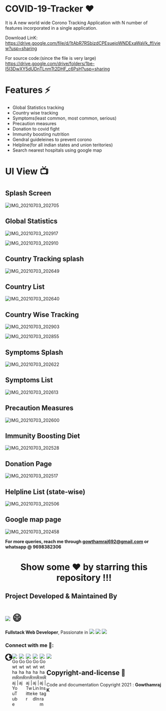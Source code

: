 # COVID-19-Tracker ❤️

It is A new world wide Corono Tracking Application with N number of features incorporated in a single application.

Download LinK: https://drive.google.com/file/d/1tAbR7RSbizdCPEsuejoWNDExaWaVk_ff/view?usp=sharing

For source code:(since the file is very large) 
https://drive.google.com/drive/folders/1be-l5I3DwXY5dUDnTLnmTt2DHF_c6PsH?usp=sharing

# Features ⚡

- Global Statistics tracking
- Country wise tracking
- Symptoms(least common, most common, serious)
- Precaution measures
- Donation to covid fight
- Immunity boosting nutrition
- Gendral guideleines to prevent corono
- Helpline(for all indian states and union teritories)
- Search nearest hospitals using google map

# UI View 📺

## Splash Screen

![IMG_20210703_202705](https://user-images.githubusercontent.com/43011442/124358628-c9673780-dc3e-11eb-8d6a-0c0801b4198b.JPG)


## Global Statistics

![IMG_20210703_202917](https://user-images.githubusercontent.com/43011442/124358670-f87da900-dc3e-11eb-8c48-d194b1143efd.JPG)

![IMG_20210703_202910](https://user-images.githubusercontent.com/43011442/124358675-00d5e400-dc3f-11eb-93ba-198ef520a1dc.JPG)


## Country Tracking splash

![IMG_20210703_202649](https://user-images.githubusercontent.com/43011442/124358712-2367fd00-dc3f-11eb-80f3-d1b790996d44.JPG)


## Country List

![IMG_20210703_202640](https://user-images.githubusercontent.com/43011442/124358728-37136380-dc3f-11eb-9fc2-a24d148a531e.JPG)


## Country Wise Tracking

![IMG_20210703_202903](https://user-images.githubusercontent.com/43011442/124358748-51e5d800-dc3f-11eb-8683-9a9a98ada5c5.JPG)

![IMG_20210703_202855](https://user-images.githubusercontent.com/43011442/124358755-5b6f4000-dc3f-11eb-8731-1613b934adf5.JPG)


## Symptoms Splash

![IMG_20210703_202622](https://user-images.githubusercontent.com/43011442/124358804-92455600-dc3f-11eb-8f8b-fb9cff9507af.JPG)


## Symptoms List

![IMG_20210703_202613](https://user-images.githubusercontent.com/43011442/124358818-b30dab80-dc3f-11eb-8894-b2097a629332.JPG)


## Precaution Measures

![IMG_20210703_202600](https://user-images.githubusercontent.com/43011442/124358845-c751a880-dc3f-11eb-8f10-076379884375.JPG)


## Immunity Boosting Diet

![IMG_20210703_202528](https://user-images.githubusercontent.com/43011442/124358863-ddf7ff80-dc3f-11eb-971b-2f51f660bb76.JPG)


## Donation Page

![IMG_20210703_202517](https://user-images.githubusercontent.com/43011442/124358877-f5cf8380-dc3f-11eb-94a2-8e64e8dbcbf8.JPG)


## Helpline List (state-wise)

![IMG_20210703_202506](https://user-images.githubusercontent.com/43011442/124358900-10096180-dc40-11eb-8e5e-1a66e684ada9.JPG)


## Google map page

![IMG_20210703_202458](https://user-images.githubusercontent.com/43011442/124358915-231c3180-dc40-11eb-842e-5a593670bfaf.JPG)


**For more queries, reach me through gowthamraj692@gmail.com or whatsapp @ 9698382306**


<div align="center">
  
# Show some ❤️ by starring this repository !!!
  
</div>

## Project Developed & Maintained By 

# ![](https://img.shields.io/static/v1?style=for-the-badge&message=Gowthamraj+K&color=007396&label=) 😄

**Fullstack Web Developer**, Passionate in  ![](https://img.shields.io/static/v1?style=for-the-badge&message=Web+Development&color=d92323&label=) ![](https://img.shields.io/static/v1?style=for-the-badge&message=Learning+new+things&color=0c0c4f&label=)  ![](https://img.shields.io/static/v1?style=for-the-badge&message=Design+Thinker&color=0b3d17&label=) 

### Connect with me 👋:

[<img align="left" alt="code-Jamm.in" width="22px" src="https://raw.githubusercontent.com/iconic/open-iconic/master/svg/globe.svg" />][website1]
[<img align="left" alt="GowthamRaj | YouTube" width="22px" src="https://cdn.jsdelivr.net/npm/simple-icons@v3/icons/youtube.svg" />][youtube]
[<img align="left" alt="GowthamRaj " width="22px" src="https://www.iconfinder.com/data/icons/logos-and-brands/512/160_Hackerrank_logo_logos-512.png" />][hackerrank]
[<img align="left" alt="GowthamRaj  | Twitter" width="22px" src="https://cdn.jsdelivr.net/npm/simple-icons@v3/icons/twitter.svg" />][twitter]
[<img align="left" alt="GowthamRaj  | LinkedIn" width="22px" src="https://cdn.jsdelivr.net/npm/simple-icons@v3/icons/linkedin.svg" />][linkedin]
[<img align="left" alt="GowthamRaj  | Instagram" width="22px" src="https://cdn.jsdelivr.net/npm/simple-icons@v3/icons/instagram.svg" />][instagram]
[![](https://img.shields.io/badge/9698382306-25D366?style=social&logo=whatsapp&logoColor=green)]()


## Copyright-and-license 📌

Code and documentation Copyright 2021 : **Gowthamraj K**

[website1]: https://sites.google.com/view/code-jamm
[hackerrank]: https://www.hackerrank.com/gowthamraj692
[website]: https://github.com/gowthamrajk
[twitter]: https://twitter.com/Gowtham29341737
[youtube]: https://www.youtube.com/channel/UC_Q5Zet9Oz-UVAeJ-oE_uGQ?view_as=subscriber
[instagram]: https://instagram.com/gow_t_h_a_m_r_a_j
[linkedin]: https://www.linkedin.com/in/gowtham-kittusamy-54b835174/
